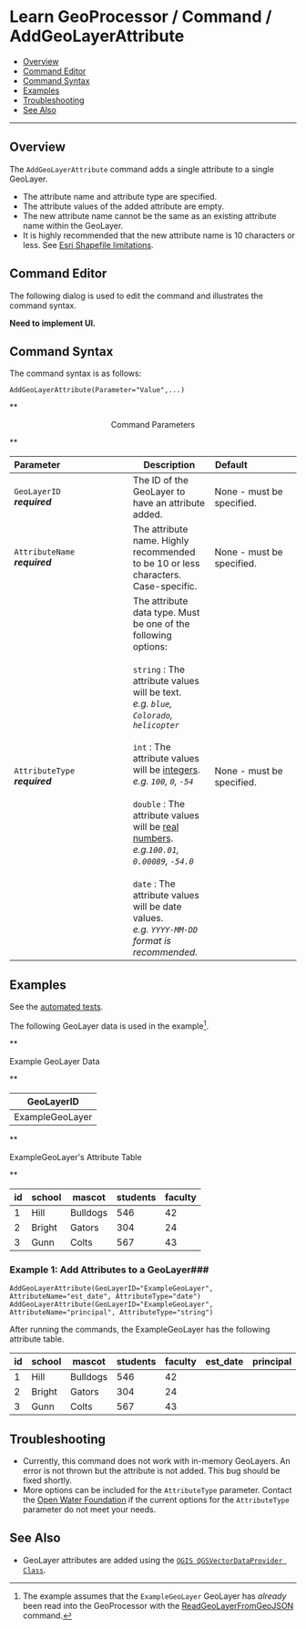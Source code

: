 # Learn GeoProcessor / Command / AddGeoLayerAttribute #

* [Overview](#overview)
* [Command Editor](#command-editor)
* [Command Syntax](#command-syntax)
* [Examples](#examples)
* [Troubleshooting](#troubleshooting)
* [See Also](#see-also)

-------------------------

## Overview ##

The `AddGeoLayerAttribute` command adds a single attribute to a single GeoLayer.

* The attribute name and attribute type are specified.
* The attribute values of the added attribute are empty. 
* The new attribute name cannot be the same as an existing attribute name within the GeoLayer. 
* It is highly recommended that the new attribute name is 10 characters or less. See [Esri Shapefile limitations](../../spatial-data-format-ref/EsriShapefile/EsriShapefile/#limitations).

## Command Editor ##

The following dialog is used to edit the command and illustrates the command syntax.

**Need to implement UI.**

## Command Syntax ##

The command syntax is as follows:

```text
AddGeoLayerAttribute(Parameter="Value",...)
```
**<p style="text-align: center;">
Command Parameters
</p>**

| **Parameter**&nbsp;&nbsp;&nbsp;&nbsp;&nbsp;&nbsp;&nbsp;&nbsp;&nbsp;&nbsp;&nbsp;&nbsp;&nbsp;&nbsp;&nbsp;&nbsp;&nbsp;&nbsp;&nbsp;&nbsp;&nbsp;&nbsp;&nbsp;&nbsp;&nbsp;&nbsp; | **Description** | **Default**&nbsp;&nbsp;&nbsp;&nbsp;&nbsp;&nbsp;&nbsp;&nbsp;&nbsp;&nbsp;&nbsp;&nbsp;&nbsp;&nbsp;&nbsp;&nbsp;&nbsp;&nbsp; |
| --------------|-----------------|----------------- |
| `GeoLayerID` <br> **_required_** | The ID of the GeoLayer to have an attribute added. | None - must be specified. |
| `AttributeName` <br> **_required_** | The attribute name. Highly recommended to be 10 or less characters. Case-specific.| None - must be specified. |
| `AttributeType` <br> **_required_** | The attribute data type. Must be one of the following options: <br><br> `string` : The attribute values will be text. <br> _e.g. `blue`, `Colorado`, `helicopter`_<br><br> `int` : The attribute values will be [integers](https://en.wikipedia.org/wiki/Integer). <br> _e.g. `100`, `0`, `-54`_ <br><br> `double` : The attribute values will be [real numbers](https://en.wikipedia.org/wiki/Real_number). <br> _e.g.`100.01`, `0.00089`, `-54.0`_ <br><br> `date` : The attribute values will be date values. <br>_e.g. `YYYY-MM-DD` format is recommended._| None - must be specified. |


## Examples ##

See the [automated tests](https://github.com/OpenWaterFoundation/owf-app-geoprocessor-python-test/tree/master/test/commands/AddGeoLayerAttribute).

The following GeoLayer data is used in the example[^2]. 
[^2]: The example assumes that the `ExampleGeoLayer` GeoLayer has *already* been read into the GeoProcessor with the [ReadGeoLayerFromGeoJSON](../ReadGeoLayerFromGeoJSON/ReadGeoLayerFromGeoJSON) command.

**<p style="text-align: left;">
Example GeoLayer Data
</p>**

|GeoLayerID|
| ---- |
|ExampleGeoLayer|

**<p style="text-align: left;">
ExampleGeoLayer's Attribute Table
</p>**

|id|school|mascot|students|faculty|
|----|----|-----|-----|-----|
|1|Hill|Bulldogs|546|42|
|2|Bright|Gators|304|24|
|3|Gunn|Colts|567|43|

### Example 1: Add Attributes to a GeoLayer###

```
AddGeoLayerAttribute(GeoLayerID="ExampleGeoLayer", AttributeName="est_date", AttributeType="date")
AddGeoLayerAttribute(GeoLayerID="ExampleGeoLayer", AttributeName="principal", AttributeType="string")
```

After running the commands, the ExampleGeoLayer has the following attribute table.

|id|school|mascot|students|faculty|est_date|principal|
|----|----|-----|-----|-----|---|----|
|1|Hill|Bulldogs|546|42|
|2|Bright|Gators|304|24|
|3|Gunn|Colts|567|43|



## Troubleshooting ##

* Currently, this command does not work with in-memory GeoLayers. An error is not thrown but the attribute is not added. This bug should be fixed shortly.
* More options can be included for the `AttributeType` parameter. Contact the [Open Water Foundation](http://openwaterfoundation.org/) if the current options for the `AttributeType` parameter do not meet your needs.

## See Also ##

- GeoLayer attributes are added using the [`QGIS QGSVectorDataProvider Class`](https://qgis.org/api/classQgsVectorDataProvider.html).
